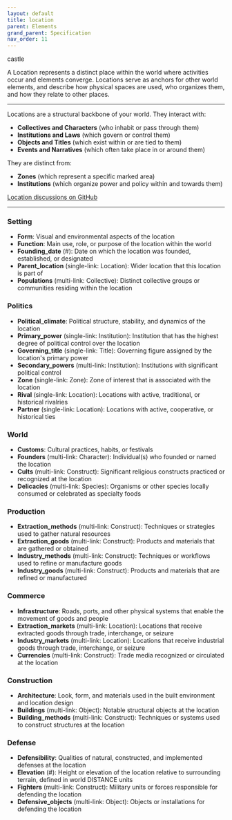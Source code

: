 ```yaml
---
layout: default
title: location
parent: Elements
grand_parent: Specification
nav_order: 11
---
```


<span class="material-symbols-outlined">castle</span>

A Location represents a distinct place within the world where activities occur and elements converge. Locations serve as anchors for other world elements, and describe how physical spaces are used, who organizes them, and how they relate to other places.

--- 
   
Locations are a structural backbone of your world. They interact with:

- **Collectives and Characters** (who inhabit or pass through them)
- **Institutions and Laws** (which govern or control them)
- **Objects and Titles** (which exist within or are tied to them)
- **Events and Narratives** (which often take place in or around them)

They are distinct from:

- **Zones** (which represent a specific marked area)
- **Institutions** (which organize power and policy within and towards them)

[Location discussions on GitHub](https://github.com/OnlyWorlds/OnlyWorlds/discussions/categories/location)

---
### Setting
- **Form**: Visual and environmental aspects of the location
- **Function**: Main use, role, or purpose of the location within the world
- **Founding_date** (#): Date on which the location was founded, established, or designated
- **Parent_location** (single-link: Location): Wider location that this location is part of
- **Populations** (multi-link: Collective): Distinct collective groups or communities residing within the location

### Politics
- **Political_climate**: Political structure, stability, and dynamics of the location
- **Primary_power** (single-link: Institution): Institution that has the highest degree of political control over the location
- **Governing_title** (single-link: Title): Governing figure assigned by the location's primary power
- **Secondary_powers** (multi-link: Institution): Institutions with significant political control
- **Zone** (single-link: Zone): Zone of interest that is associated with the location
- **Rival** (single-link: Location): Locations with active, traditional, or historical rivalries
- **Partner** (single-link: Location): Locations with active, cooperative, or historical ties

### World
- **Customs**: Cultural practices, habits, or festivals
- **Founders** (multi-link: Character): Individual(s) who founded or named the location
- **Cults** (multi-link: Construct): Significant religious constructs practiced or recognized at the location
- **Delicacies** (multi-link: Species): Organisms or other species locally consumed or celebrated as specialty foods

### Production
- **Extraction_methods** (multi-link: Construct): Techniques or strategies used to gather natural resources
- **Extraction_goods** (multi-link: Construct): Products and materials that are gathered or obtained
- **Industry_methods** (multi-link: Construct): Techniques or workflows used to refine or manufacture goods
- **Industry_goods** (multi-link: Construct): Products and materials that are refined or manufactured

### Commerce
- **Infrastructure**: Roads, ports, and other physical systems that enable the movement of goods and people
- **Extraction_markets** (multi-link: Location): Locations that receive extracted goods through trade, interchange, or seizure
- **Industry_markets** (multi-link: Location): Locations that receive industrial goods through trade, interchange, or seizure
- **Currencies** (multi-link: Construct): Trade media recognized or circulated at the location

### Construction
- **Architecture**: Look, form, and materials used in the built environment and location design
- **Buildings** (multi-link: Object): Notable structural objects at the location
- **Building_methods** (multi-link: Construct): Techniques or systems used to construct structures at the location

### Defense
- **Defensibility**: Qualities of natural, constructed, and implemented defenses at the location
- **Elevation** (#): Height or elevation of the location relative to surrounding terrain, defined in world DISTANCE units
- **Fighters** (multi-link: Construct): Military units or forces responsible for defending the location
- **Defensive_objects** (multi-link: Object): Objects or installations for defending the location

